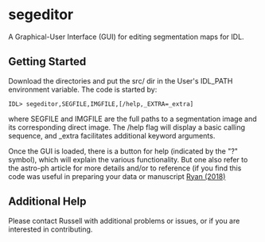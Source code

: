 # segeditor

A Graphical-User Interface (GUI) for editing segmentation maps for IDL.

## Getting Started

Download the directories and put the src/ dir in the User's IDL_PATH environment variable.  The code is started by:

```
IDL> segeditor,SEGFILE,IMGFILE,[/help,_EXTRA=_extra]
```

where SEGFILE and IMGFILE are the full paths to a segmentation image and its corresponding direct image.  The /help flag will display a basic calling sequence, and _extra facilitates additional keyword arguments.


Once the GUI is loaded, there is a button for help (indicated by the "?" symbol), which will explain the various functionality.  But one also refer to the astro-ph article for more details and/or to reference (if you find this code was useful in preparing your data or manuscript [Ryan (2018)](http://test)


## Additional Help
Please contact Russell with additional problems or issues, or if you are interested in contributing.



